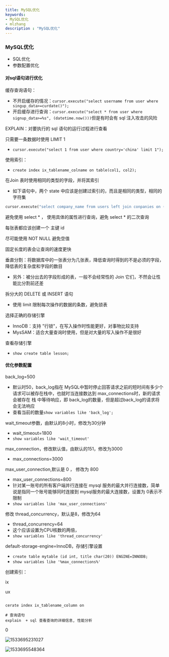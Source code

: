 ```yaml
---
title: MySQL优化
keywords:
- MySQL优化
- mlzhang
description : "MySQL优化"
---
```

### MySQL优化

- SQL优化
- 参数配置优化



#### 对sql语句进行优化

缓存查询语句：

- 不开启缓存的情况：`cursor.execute("select username from user where singup_data>=curdate()");`
- 开启缓存进行查询：`cursor.execute("select * from user where signup_data>=%s", (datetime.now()))`但是有时会有 sql 注入攻击的风险

EXPLAIN：对要执行的 sql 语句的运行过程进行查看

只需要一条数据时使用 LIMIT 1 

- `cursor.execute("select 1 from user where country='china' limit 1");`

使用索引：

- `create index ix_tablename_colname on table(col1, col2);`

在Join 表时使用相同的类型的字段，并将其索引

- 如下语句中，两个 state 中应该是创建过索引的，而且是相同的类型，相同的字符集

```python
cursor.execute("select company_name from users left join conpanies on (users.state=companies.state) where users.id=%s", (user_id))
```

避免使用 select * ， 使用具体的属性进行查询，避免 select * 的二次查询

每张表都应该创建一个 主键 id

尽可能使用 NOT NULL 避免空值

固定长度的表会让查询的速度更快

垂直分割：将数据库中的一张表分为几张表，降低查询时得到的不是必须的字段，降低表的复杂度和字段的数目

- 另外：被分出去的字段形成的表，一般不会经常性的 Join 它们，不然会让性能比分割前还差

拆分大的 DELETE 或 INSERT 语句

- 使用 limit 限制每次操作的数据的条数，避免锁表

选择正确的存储引擎

- InnoDB：支持 "行锁"，在写入操作时性能更好，对事物比较支持
- MysSAM：适合大量查询时使用，但是对大量的写入操作不是很好

查看存储引擎

- `show create table lesson;`

#### 优化参数配置

back_log=500

- 默认时50，back_log指在 MySQL中暂时停止回答请求之前的短时间有多少个请求可以被存在栈中，也就时当连接数达到 max_connections时，新的请求会被存在 栈 中等待响应，即 back_log的数量，但是超过back_log的请求将会无法响应
- 查看当前的数量`show variables like 'back_log';` 

wait_timeout参数，由默认的8小时，修改为30分钟

- wait_timeout=1800
- `show variables like 'wait_timeout'`

max_connection，修改默认值，由默认的151，修改为3000

- max_connections=3000

max_user_connection,默认是 0 ， 修改为 800

- max_user_connections=800
- 针对某一账号的所有客户端并行连接在 mysql 服务的最大并行连接数，简单说是指同一个账号能够同时连接到 mysql服务的最大连接数，设置为 0表示不限制
- `show variables like 'max_user_connections'`

修改 thread_concurrency，默认是8，修改为64

- thread_concurrency=64
- 这个应该设置为CPU核数的两倍，
- `show variables like 'thread_concurrency'`

default-storage-engine=InnoDB，存储引擎设置

- `create table mytable (id int, title char(20)) ENGINE=INNODB;`
- `show variables like '%max_connections%'`



创建索引：

ix

ux

```mysql

cerate index ix_tablename_column on 

# 查询语句
explain  + sql 查看查询的详细信息, 性能分析
```

0

![1533695231027](/assets/1533695231027.png)



![1533695548364](/assets/1533695548364.png)